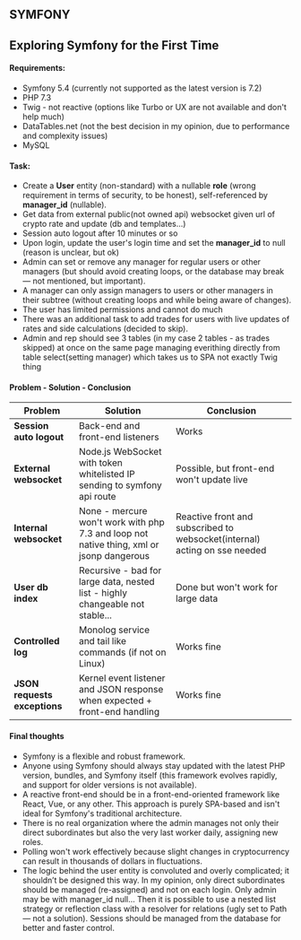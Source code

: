 ## SYMFONY 
## Exploring Symfony for the First Time
#### Requirements:
* Symfony 5.4 (currently not supported as the latest version is 7.2)
* PHP 7.3
* Twig - not reactive (options like Turbo or UX are not available and don't help much)
* DataTables.net (not the best decision in my opinion, due to performance and complexity issues)
* MySQL

#### Task:
* Create a **User** entity (non-standard) with a nullable **role** (wrong requirement in terms of security, to be honest), self-referenced by **manager_id** (nullable).
* Get data from external public(not owned api) websocket given url of crypto rate and update (db and templates...)
* Session auto logout after 10 minutes or so
* Upon login, update the user's login time and set the **manager_id** to null (reason is unclear, but  ok)
* Admin can set or remove any manager for regular users or other managers (but should avoid creating loops, or the database may break — not mentioned, but important).
* A manager can only assign managers to users or other managers in their subtree (without creating loops and while being aware of changes).
* The user has limited permissions and cannot do much
* There was an additional task to add trades for users with live updates of rates and side calculations (decided to skip).
* Admin and rep should see 3 tables (in my case 2 tables - as trades skipped) at once on the same page managing everithing directly from table select(setting manager) which takes us to SPA not exactly Twig thing


#### Problem - Solution - Conclusion

| Problem           | Solution                                                                  | Conclusion                                |
| -----------       | -----------                                                               | ----------                                |
| **Session auto logout**| Back-end and front-end listeners                                         | Works                                     |
| **External websocket**| Node.js WebSocket with token whitelisted IP sending to symfony api route            | Possible, but front-end won't update live  |
| **Internal websocket**| None - mercure won't work with php 7.3 and loop not native thing, xml or jsonp dangerous|  Reactive front and subscribed to websocket(internal) acting on sse needed|
| **User db index**    | Recursive - bad for large data, nested list - highly changeable not stable...| Done but won't work for large data       |
| **Controlled log**    | Monolog service and tail like commands (if not on Linux)                     | Works fine                               |
| **JSON requests exceptions** | Kernel event listener and JSON response when expected + front-end handling | Works fine                               |


#### Final thoughts
* Symfony is a flexible and robust framework.
* Anyone using Symfony should always stay updated with the latest PHP version, bundles, and Symfony itself (this framework evolves rapidly, and support for older versions is not available).
* A reactive front-end should be in a front-end-oriented framework like React, Vue, or any other. This approach is purely SPA-based and isn't ideal for Symfony's traditional architecture.
* There is no real organization where the admin manages not only their direct subordinates but also the very last worker daily, assigning new roles.
* Polling won't work effectively because slight changes in cryptocurrency can result in thousands of dollars in fluctuations.
* The logic behind the user entity is convoluted and overly complicated; it shouldn’t be designed this way.
In my opinion, only direct subordinates should be managed (re-assigned) and not on each login. Only admin may be with manager_id null... Then it is possible to use a nested list strategy or reflection class with a resolver for relations (ugly set to Path — not a solution). Sessions should be managed from the database for better and faster control.

